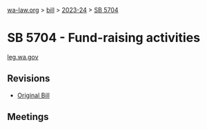 [wa-law.org](/) > [bill](/bill/) > [2023-24](/bill/2023-24/) > [SB 5704](/bill/2023-24/sb/5704/)

# SB 5704 - Fund-raising activities
[leg.wa.gov](https://app.leg.wa.gov/billsummary?BillNumber=5704&Year=2023&Initiative=false)

## Revisions
* [Original Bill](1/)

## Meetings